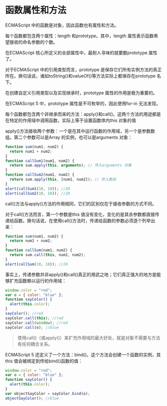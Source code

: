 # 函数属性和方法

ECMAScript 中的函数是对象，因此函数也有属性和方法。

每个函数都包含两个属性：length 和prototype。其中，length 属性表示函数希望接收的命名参数的个数。

在ECMAScript 核心所定义的全部属性中，最耐人寻味的就要数prototype 属性了。

对于ECMAScript 中的引用类型而言，prototype 是保存它们所有实例方法的真正所在。换句话说，诸如toString()和valueOf()等方法实际上都保存在prototype 名下。

在创建自定义引用类型以及实现继承时，prototype 属性的作用是极为重要的。

在ECMAScript 5 中，prototype 属性是不可枚举的，因此使用for-in 无法发现。

每个函数都包含两个非继承而来的方法：apply()和call()。这两个方法的用途都是在特定的作用域中调用函数，实际上等于设置函数体内this 对象的值

apply()方法接收两个参数：一个是在其中运行函数的作用域，另一个是参数数组。第二个参数可以是Array 的实例，也可以是arguments 对象：

```javascript
function sum(num1, num2) {
  return num1 + num2;
}
function callSum1(num1, num2) {
  return sum.apply(this, arguments); // 传入arguments 对象
}
function callSum2(num1, num2) {
  return sum.apply(this, [num1, num2]); // 传入数组
}
alert(callSum1(10, 10)); //20
alert(callSum2(10, 10)); //20
```

call()方法与apply()方法的作用相同，它们的区别仅在于接收参数的方式不同。

对于call()方法而言，第一个参数是this 值没有变化，变化的是其余参数都直接传递给函数。换句话说，在使用call()方法时，传递给函数的参数必须逐个列举出来：

```javascript
function sum(num1, num2) {
  return num1 + num2;
}
function callSum(num1, num2) {
  return sum.call(this, num1, num2);
}
alert(callSum(10, 10)); //20
```

事实上，传递参数并非apply()和call()真正的用武之地；它们真正强大的地方是能够扩充函数赖以运行的作用域：

```javascript
window.color = "red";
var o = { color: "blue" };
function sayColor() {
  alert(this.color);
}
sayColor(); //red
sayColor.call(this); //red
sayColor.call(window); //red
sayColor.call(o); //blue
```

> 使用call()（或apply()）来扩充作用域的最大好处，就是对象不需要与方法有任何耦合关系。

ECMAScript 5 还定义了一个方法：bind()。这个方法会创建一个函数的实例，其this 值会被绑定到传给bind()函数的值：

```javascript
window.color = "red";
var o = { color: "blue" };
function sayColor() {
  alert(this.color);
}
var objectSayColor = sayColor.bind(o);
objectSayColor(); //blue
```
